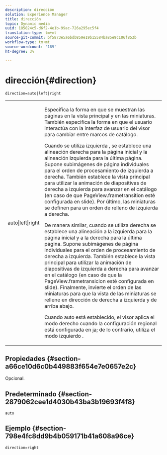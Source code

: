 ```yaml
---
description: dirección
solution: Experience Manager
title: dirección
topic: Dynamic media
uuid: 185824c5-d6f2-4e1b-99ac-726a295ec5f4
translation-type: tm+mt
source-git-commit: bf5873e5a6bdb859e19b15584ba85e9c106f853b
workflow-type: tm+mt
source-wordcount: '189'
ht-degree: 3%

---
```



# dirección{#direction}

`direction=auto|left|right`

<table id="table_1D425B7685D448459CD3FE8D683C813C"> 
 <tbody> 
  <tr> 
   <td colname="col1"> <p> <span class="codeph"> auto|left|right  </span> </p> </td> 
   <td colname="col2"> <p>Especifica la forma en que se muestran las páginas en la vista principal y en las miniaturas. También especifica la forma en que el usuario interactúa con la interfaz de usuario del visor para cambiar entre marcos de catálogo. </p> <p>Cuando se utiliza <span class="codeph"> izquierda </span>, se establece una alineación derecha para la página inicial y la alineación izquierda para la última página. Supone subimágenes de página individuales para el orden de procesamiento de izquierda a derecha. También establece la vista principal para utilizar la animación de diapositivas de derecha a izquierda para avanzar en el catálogo (en caso de que <span class="codeph"> PageView.frametransition </span> esté configurada en slide). Por último, las miniaturas se definen para un orden de relleno de izquierda a derecha. </p> <p>De manera similar, cuando se utiliza <span class="codeph"> derecha </span> se establece una alineación a la izquierda para la página inicial y a la derecha para la última página. Supone subimágenes de página individuales para el orden de procesamiento de derecha a izquierda. También establece la vista principal para utilizar la animación de diapositivas de izquierda a derecha para avanzar en el catálogo (en caso de que la <span class="codeph"> PageView.frametransicion </span> esté configurada en slide). Finalmente, invierte el orden de las miniaturas para que la vista de las miniaturas se rellene en dirección de derecha a izquierda y de arriba abajo. </p> <p>Cuando <span class="codeph"> auto </span> está establecido, el visor aplica el modo <span class="codeph"> derecho </span> cuando la configuración regional está configurada en <span class="codeph"> ja; </span>de lo contrario, utiliza el modo <span class="codeph"> izquierdo </span>. </p> </td> 
  </tr> 
 </tbody> 
</table>

## Propiedades {#section-a66ce10d6c0b449883f654e7e0657e2c}

Opcional.

## Predeterminado {#section-2879062cee1d4030b43ba3b19693f4f8}

`auto`

## Ejemplo {#section-798e4fc8dd9b4b059171b41a608a96ce}

`direction=right`
